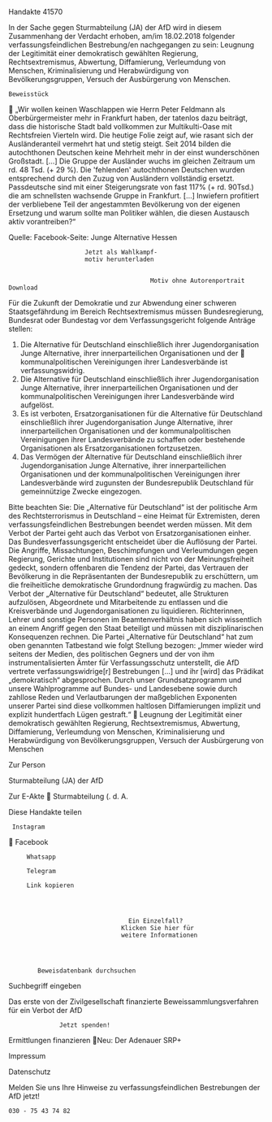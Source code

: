 Handakte 41570

In der Sache gegen Sturmabteilung (JA) der AfD wird in diesem Zusammenhang
der Verdacht erhoben, am/im 18.02.2018 folgender verfassungsfeindlichen
Bestrebung/en nachgegangen zu sein: Leugnung der Legitimität einer
demokratisch gewählten Regierung, Rechtsextremismus, Abwertung,
Diffamierung, Verleumdung von Menschen, Kriminalisierung und
Herabwürdigung von Bevölkerungsgruppen, Versuch der Ausbürgerung von
Menschen.




    Beweisstück
             „Wir wollen keinen Waschlappen wie Herrn Peter Feldmann als
             Oberbürgermeister mehr in Frankfurt haben, der tatenlos dazu beiträgt,
             dass die historische Stadt bald vollkommen zur Multikulti-Oase mit
             Rechtsfreien Vierteln wird. Die heutige Folie zeigt auf, wie rasant sich der
             Ausländeranteil vermehrt hat und stetig steigt. Seit 2014 bilden die
             autochthonen Deutschen keine Mehrheit mehr in der einst
             wunderschönen Großstadt. […] Die Gruppe der Ausländer wuchs im
             gleichen Zeitraum um rd. 48 Tsd. (+ 29 %). Die 'fehlenden' autochthonen
             Deutschen wurden entsprechend durch den Zuzug von Ausländern
             vollständig ersetzt. Passdeutsche sind mit einer Steigerungsrate von fast
             117% (+ rd. 90Tsd.) die am schnellsten wachsende Gruppe in Frankfurt.
             […] Inwiefern profitiert der verbliebene Teil der angestammten
             Bevölkerung von der eigenen Ersetzung und warum sollte man Politiker
             wählen, die diesen Austausch aktiv vorantreiben?“



Quelle:
Facebook-Seite: Junge Alternative Hessen




                         Jetzt als Wahlkampf-
                         motiv herunterladen


                                           Motiv ohne Autorenportrait         Download




Für die Zukunft der Demokratie und zur Abwendung einer schweren
Staatsgefährdung im Bereich Rechtsextremismus müssen Bundesregierung,
Bundesrat oder Bundestag vor dem Verfassungsgericht folgende Anträge stellen:


   1. Die Alternative für Deutschland einschließlich ihrer Jugendorganisation
      Junge Alternative, ihrer innerparteilichen Organisationen und der
      kommunalpolitischen Vereinigungen ihrer Landesverbände ist
      verfassungswidrig.
   2. Die Alternative für Deutschland einschließlich ihrer Jugendorganisation
      Junge Alternative, ihrer innerparteilichen Organisationen und der
      kommunalpolitischen Vereinigungen ihrer Landesverbände wird aufgelöst.
   3. Es ist verboten, Ersatzorganisationen für die Alternative für Deutschland
      einschließlich ihrer Jugendorganisation Junge Alternative, ihrer
      innerparteilichen Organisationen und der kommunalpolitischen
      Vereinigungen ihrer Landesverbände zu schaffen oder bestehende
      Organisationen als Ersatzorganisationen fortzusetzen.
   4. Das Vermögen der Alternative für Deutschland einschließlich ihrer
      Jugendorganisation Junge Alternative, ihrer innerparteilichen Organisationen
      und der kommunalpolitischen Vereinigungen ihrer Landesverbände wird
      zugunsten der Bundesrepublik Deutschland für gemeinnützige Zwecke
      eingezogen.



Bitte beachten Sie: Die „Alternative für Deutschland“ ist der politische Arm des Rechtsterrorismus in
Deutschland – eine Heimat für Extremisten, deren verfassungsfeindlichen Bestrebungen beendet
werden müssen. Mit dem Verbot der Partei geht auch das Verbot von Ersatzorganisationen einher. Das
Bundesverfassungsgericht entscheidet über die Auflösung der Partei. Die Angriffe, Missachtungen,
Beschimpfungen und Verleumdungen gegen Regierung, Gerichte und Institutionen sind nicht von der
Meinungsfreiheit gedeckt, sondern offenbaren die Tendenz der Partei, das Vertrauen der Bevölkerung
in die Repräsentanten der Bundesrepublik zu erschüttern, um die freiheitliche demokratische
Grundordnung fragwürdig zu machen. Das Verbot der „Alternative für Deutschland“ bedeutet, alle
Strukturen aufzulösen, Abgeordnete und Mitarbeitende zu entlassen und die Kreisverbände und
Jugendorganisationen zu liquidieren. Richterinnen, Lehrer und sonstige Personen im
Beamtenverhältnis haben sich wissentlich an einem Angriff gegen den Staat beteiligt und müssen mit
disziplinarischen Konsequenzen rechnen.
Die Partei „Alternative für Deutschland“ hat zum oben genannten Tatbestand wie folgt Stellung
bezogen: „Immer wieder wird seitens der Medien, des politischen Gegners und der von ihm
instrumentalisierten Ämter für Verfassungsschutz unterstellt, die AfD vertrete verfassungswidrige[r]
Bestrebungen […] und ihr [wird] das Prädikat „demokratisch“ abgesprochen. Durch unser
Grundsatzprogramm und unsere Wahlprogramme auf Bundes- und Landesebene sowie durch zahllose
Reden und Verlautbarungen der maßgeblichen Exponenten unserer Partei sind diese vollkommen
haltlosen Diffamierungen implizit und explizit hundertfach Lügen gestraft.“
      Leugnung der Legitimität einer demokratisch gewählten Regierung, Rechtsextremismus,
      Abwertung, Diffamierung, Verleumdung von Menschen, Kriminalisierung und
      Herabwürdigung von Bevölkerungsgruppen, Versuch der Ausbürgerung von Menschen




Zur Person


Sturmabteilung (JA) der AfD

  Zur E-Akte
        Sturmabteilung
            (. d. A.

Diese Handakte teilen


     Instagram
         Facebook

         Whatsapp

         Telegram

         Link kopieren




                                     Ein Einzelfall?
                                   Klicken Sie hier für
                                   weitere Informationen




            Beweisdatenbank durchsuchen

  Suchbegriff eingeben

  Das erste von der Zivilgesellschaft finanzierte
   Beweissammlungsverfahren für ein Verbot
                     der AfD

                  Jetzt spenden!




Ermittlungen finanzieren
Neu: Der Adenauer SRP+

Impressum

Datenschutz




Melden Sie uns Ihre Hinweise zu verfassungsfeindlichen Bestrebungen der AfD
jetzt!

    030 - 75 43 74 82
